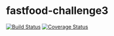 # fastfood-challenge3
[![Build Status](https://travis-ci.org/walimike/fastfood-challenge3.svg?branch=160883572-helloworld)](https://travis-ci.org/walimike/fastfood-challenge3)                                                    [![Coverage Status](https://coveralls.io/repos/github/walimike/fastfood-challenge3/badge.svg?branch=160883572-helloworld)](https://coveralls.io/github/walimike/fastfood-challenge3?branch=160883572-helloworld)
